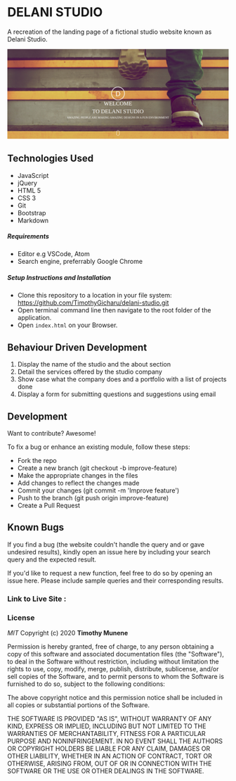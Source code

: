 # DELANI STUDIO

A recreation of the landing page of a fictional studio website known as Delani Studio. 

<!--- Image --->
![Landing Page](./images/delani-landing.jpg)

## Technologies Used
- JavaScript
- jQuery
- HTML 5
- CSS 3
- Git
- Bootstrap
- Markdown

##### Requirements
- Editor e.g VSCode, Atom
- Search engine, preferrably Google Chrome


##### Setup Instructions and Installation
<!-- REPO LINK -->
- Clone this repository to a location in your file system:
https://github.com/TimothyGicharu/delani-studio.git
- Open terminal command line then navigate to the root folder of the application. 
- Open `index.html` on your Browser.


## Behaviour Driven Development
<!-- MAKE CHANGES -->
1. Display the name of the studio and the about section
2. Detail the services offered by the studio company
3. Show case what the company does and a portfolio with a list of projects done
4. Display a form for submitting questions and suggestions using email

## Development
<!-- Change -->
Want to contribute? Awesome!

To fix a bug or enhance an existing module, follow these steps:
- Fork the repo
- Create a new branch (git checkout -b improve-feature)
- Make the appropriate changes in the files
- Add changes to reflect the changes made
- Commit your changes (git commit -m 'Improve feature')
- Push to the branch (git push origin improve-feature)
- Create a Pull Request


## Known Bugs

If you find a bug (the website couldn't handle the query and or gave undesired results), kindly open an issue here by including your search query and the expected result.

If you'd like to request a new function, feel free to do so by opening an issue here. Please include sample queries and their corresponding results.


<!-- ADD LINK TO LIVE SITE -->
### Link to Live Site : 

### License

*MIT*
Copyright (c) 2020 **Timothy Munene**

Permission is hereby granted, free of charge, to any person obtaining a copy of this software and associated documentation files (the "Software"), to deal in the Software without restriction, including without limitation the rights to use, copy, modify, merge, publish, distribute, sublicense, and/or sell copies of the Software, and to permit persons to whom the Software is furnished to do so, subject to the following conditions:

The above copyright notice and this permission notice shall be included in all copies or substantial portions of the Software.

THE SOFTWARE IS PROVIDED "AS IS", WITHOUT WARRANTY OF ANY KIND, EXPRESS OR IMPLIED, INCLUDING BUT NOT LIMITED TO THE WARRANTIES OF MERCHANTABILITY, FITNESS FOR A PARTICULAR PURPOSE AND NONINFRINGEMENT. IN NO EVENT SHALL THE AUTHORS OR COPYRIGHT HOLDERS BE LIABLE FOR ANY CLAIM, DAMAGES OR OTHER LIABILITY, WHETHER IN AN ACTION OF CONTRACT, TORT OR OTHERWISE, ARISING FROM, OUT OF OR IN CONNECTION WITH THE SOFTWARE OR THE USE OR OTHER DEALINGS IN THE SOFTWARE.